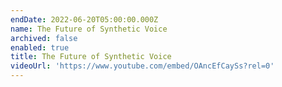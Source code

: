 ```yaml
---
endDate: 2022-06-20T05:00:00.000Z
name: The Future of Synthetic Voice
archived: false
enabled: true
title: The Future of Synthetic Voice
videoUrl: 'https://www.youtube.com/embed/OAncEfCaySs?rel=0'
---
```


